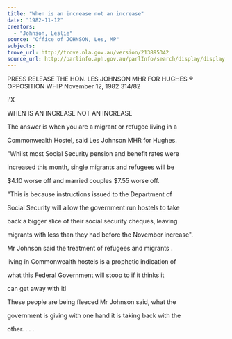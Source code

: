 ```yaml
---
title: "When is an increase not an increase"
date: "1982-11-12"
creators:
  - "Johnson, Leslie"
source: "Office of JOHNSON, Les, MP"
subjects:
trove_url: http://trove.nla.gov.au/version/213895342
source_url: http://parlinfo.aph.gov.au/parlInfo/search/display/display.w3p;query=Id%3A%22media/pressrel/HPR09002047%22
---
```


 PRESS RELEASE THE HON. LES JOHNSON MHR FOR HUGHES ® OPPOSITION WHIP November 12, 1982 314/82

 i'X

 WHEN IS AN INCREASE NOT AN INCREASE

 The answer is when you are a migrant or refugee living in a 

 Commonwealth Hostel,  said Les Johnson MHR for Hughes.

 "Whilst most Social Security pension and benefit rates were 

 increased this month,  single migrants and refugees will be 

 $4.10 worse off and married couples $7.55 worse off.

 "This is because instructions issued to the Department of 

 Social Security will allow the government run hostels to take 

 back a bigger slice of their social security cheques,  leaving 

 migrants with less than they had before the November increase".

 Mr Johnson said the treatment of refugees and migrants .

 living in Commonwealth hostels is a prophetic indication of 

 what this Federal Government will stoop to if it thinks it 

 can get away with itI

 These people are being fleeced Mr Johnson said,  what the 

 government is giving with one hand it is taking back with the 

 other. .  .  .

